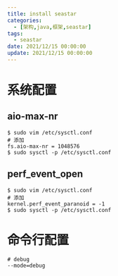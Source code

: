 ```yaml
---
title: install seastar
categories: 
  - [架构,java,框架,seastar]
tags:
  - seastar
date: 2021/12/15 00:00:00
update: 2021/12/15 00:00:00
---
```


# 系统配置

## aio-max-nr

```shell
$ sudo vim /etc/sysctl.conf
# 添加
fs.aio-max-nr = 1048576
$ sudo sysctl -p /etc/sysctl.conf
```

## perf_event_open

```shell
$ sudo vim /etc/sysctl.conf
# 添加
kernel.perf_event_paranoid = -1
$ sudo sysctl -p /etc/sysctl.conf
```

# 命令行配置

```shell
# debug
--mode=debug
```

